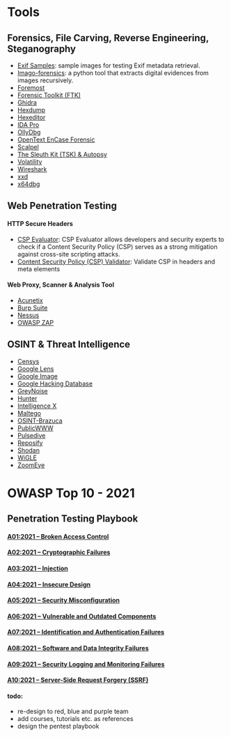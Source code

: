 # Tools 

## Forensics, File Carving, Reverse Engineering, Steganography

- [Exif Samples](https://github.com/ianare/exif-samples): sample images for testing Exif metadata retrieval.
- [Imago-forensics](https://github.com/redaelli/imago-forensics): a python tool that extracts digital evidences from images recursively.
- [Foremost](https://wiki.archlinux.org/title/Foremost)
- [Forensic Toolkit (FTK)](https://accessdata.com/product-download)
- [Ghidra](https://ghidra-sre.org/)
- [Hexdump](https://man7.org/linux/man-pages/man1/hexdump.1.html)
- [Hexeditor](http://manpages.ubuntu.com/manpages/bionic/man1/hexeditor.1.html)
- [IDA Pro](https://hex-rays.com/ida-pro/)
- [OllyDbg](https://www.ollydbg.de/)
- [OpenText EnCase Forensic](https://security.opentext.com/encase-forensic)
- [Scalpel](http://manpages.ubuntu.com/manpages/impish/man1/scalpel.1.html)
- [The Sleuth Kit (TSK) & Autopsy](https://www.sleuthkit.org/)
- [Volatility](https://www.volatilityfoundation.org/)
- [Wireshark](https://www.wireshark.org/)
- [xxd](https://linux.die.net/man/1/xxd)
- [x64dbg](https://x64dbg.com/)

## Web Penetration Testing

#### HTTP Secure Headers
- [CSP Evaluator](https://csp-evaluator.withgoogle.com/): CSP Evaluator allows developers and security experts to check if a Content Security Policy (CSP) serves as a strong mitigation against cross-site scripting attacks.
- [Content Security Policy (CSP) Validator](https://cspvalidator.org/#url=https://cspvalidator.org/): Validate CSP in headers and meta elements

#### Web Proxy, Scanner & Analysis Tool
- [Acunetix](https://www.acunetix.com/)
- [Burp Suite](https://portswigger.net/burp)
- [Nessus](https://www.tenable.com/products/nessus)
- [OWASP ZAP](https://www.zaproxy.org/)

## OSINT & Threat Intelligence
- [Censys](https://censys.io/?s=l)
- [Google Lens](https://lens.google/)
- [Google Image](https://www.google.com/imghp)
- [Google Hacking Database](https://www.exploit-db.com/google-hacking-database)
- [GreyNoise](https://www.greynoise.io/)
- [Hunter](https://hunter.io/)
- [Intelligence X](https://intelx.io/)
- [Maltego](https://www.maltego.com/)
- [OSINT-Brazuca](https://github.com/osintbrazuca/OSINT-Brazuca)
- [PublicWWW](https://publicwww.com/)
- [Pulsedive](https://pulsedive.com/)
- [Reposify](https://reposify.com/)
- [Shodan](https://www.shodan.io/)
- [WiGLE](https://www.wigle.net/)
- [ZoomEye](https://www.zoomeye.org/)

# OWASP Top 10 - 2021 

## Penetration Testing Playbook

#### [A01:2021 – Broken Access Control](https://owasp.org/Top10/A01_2021-Broken_Access_Control/)
#### [A02:2021 – Cryptographic Failures](https://owasp.org/Top10/A02_2021-Cryptographic_Failures/)
#### [A03:2021 – Injection](https://owasp.org/Top10/A03_2021-Injection/)
#### [A04:2021 – Insecure Design](https://owasp.org/Top10/A04_2021-Insecure_Design/)
#### [A05:2021 – Security Misconfiguration](https://owasp.org/Top10/A05_2021-Security_Misconfiguration/)
#### [A06:2021 – Vulnerable and Outdated Components](https://owasp.org/Top10/A06_2021-Vulnerable_and_Outdated_Components/)
#### [A07:2021 – Identification and Authentication Failures](https://owasp.org/Top10/A07_2021-Identification_and_Authentication_Failures/)
#### [A08:2021 – Software and Data Integrity Failures](https://owasp.org/Top10/A08_2021-Software_and_Data_Integrity_Failures/)
#### [A09:2021 – Security Logging and Monitoring Failures](https://owasp.org/Top10/A09_2021-Security_Logging_and_Monitoring_Failures/)
#### [A10:2021 – Server-Side Request Forgery (SSRF)](https://owasp.org/Top10/A10_2021-Server-Side_Request_Forgery_%28SSRF%29/)

#### todo: 
- re-design to red, blue and purple team
- add courses, tutorials etc. as references
- design the pentest playbook
